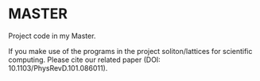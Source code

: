 # MASTER
 Project code in my Master. 
 
 If you make use of the programs in the project soliton/lattices for scientific computing.
 Please cite our related paper (DOI: 10.1103/PhysRevD.101.086011).
